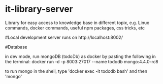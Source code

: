 # it-library-server

Library for easy access to knowledge base in different topix, e.g. Linux commands, docker commands, useful npm packages, css tricks, etc

#Local development 
server runs on http://localhost:8002/

#Database

in dev mode, run mongoDB (todoDb) as docker by pasting the following in the terminal:
docker run -d -p 8003:27017 --name tododb mongo:4.4.0-rc8

to run mongo in the shell, type 'docker exec -it tododb bash' and then 'mongo'
